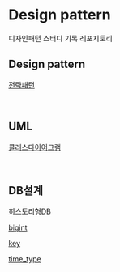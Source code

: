 # Design pattern 
디자인패턴 스터디 기록 레포지토리<br>



## Design pattern

[전략패턴](https://github.com/qqri/design_pattern/blob/main/design%20pattern/strategy_pattern.md)

<br>

## UML

[클래스다이어그램](https://github.com/qqri/design_pattern/blob/main/UML_study/%ED%81%B4%EB%9E%98%EC%8A%A4%EB%8B%A4%EC%9D%B4%EC%96%B4%EA%B7%B8%EB%9E%A8.md)

<br>

## DB설계

[히스토리형DB](https://github.com/qqri/design_pattern/blob/main/db_study/%ED%9E%88%EC%8A%A4%ED%86%A0%EB%A6%AC%ED%98%95DB.md)

[bigint](https://github.com/qqri/design_pattern/blob/main/db_study/bigint.md)

[key](https://github.com/qqri/design_pattern/blob/main/db_study/key.md)

[time_type](https://github.com/qqri/design_pattern/blob/main/db_study/time_type.md)

<br>




